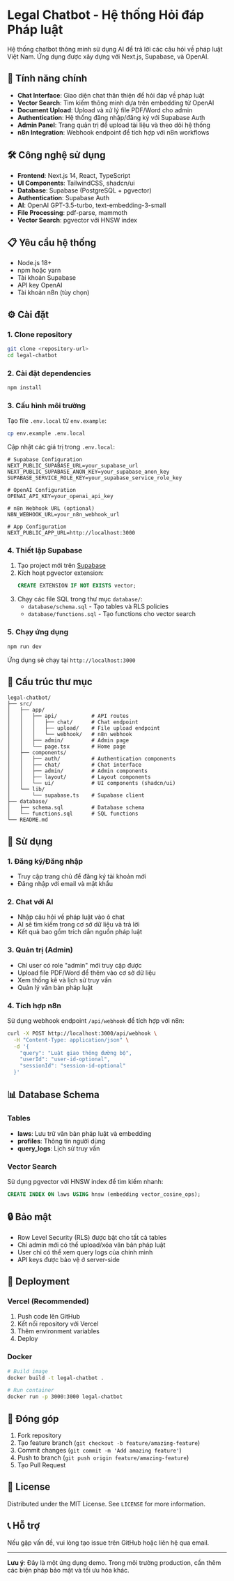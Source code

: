 # Legal Chatbot - Hệ thống Hỏi đáp Pháp luật

Hệ thống chatbot thông minh sử dụng AI để trả lời các câu hỏi về pháp luật Việt Nam. Ứng dụng được xây dựng với Next.js, Supabase, và OpenAI.

## 🚀 Tính năng chính

- **Chat Interface**: Giao diện chat thân thiện để hỏi đáp về pháp luật
- **Vector Search**: Tìm kiếm thông minh dựa trên embedding từ OpenAI
- **Document Upload**: Upload và xử lý file PDF/Word cho admin
- **Authentication**: Hệ thống đăng nhập/đăng ký với Supabase Auth
- **Admin Panel**: Trang quản trị để upload tài liệu và theo dõi hệ thống
- **n8n Integration**: Webhook endpoint để tích hợp với n8n workflows

## 🛠️ Công nghệ sử dụng

- **Frontend**: Next.js 14, React, TypeScript
- **UI Components**: TailwindCSS, shadcn/ui
- **Database**: Supabase (PostgreSQL + pgvector)
- **Authentication**: Supabase Auth
- **AI**: OpenAI GPT-3.5-turbo, text-embedding-3-small
- **File Processing**: pdf-parse, mammoth
- **Vector Search**: pgvector với HNSW index

## 📋 Yêu cầu hệ thống

- Node.js 18+
- npm hoặc yarn
- Tài khoản Supabase
- API key OpenAI
- Tài khoản n8n (tùy chọn)

## ⚙️ Cài đặt

### 1. Clone repository

```bash
git clone <repository-url>
cd legal-chatbot
```

### 2. Cài đặt dependencies

```bash
npm install
```

### 3. Cấu hình môi trường

Tạo file `.env.local` từ `env.example`:

```bash
cp env.example .env.local
```

Cập nhật các giá trị trong `.env.local`:

```env
# Supabase Configuration
NEXT_PUBLIC_SUPABASE_URL=your_supabase_url
NEXT_PUBLIC_SUPABASE_ANON_KEY=your_supabase_anon_key
SUPABASE_SERVICE_ROLE_KEY=your_supabase_service_role_key

# OpenAI Configuration
OPENAI_API_KEY=your_openai_api_key

# n8n Webhook URL (optional)
N8N_WEBHOOK_URL=your_n8n_webhook_url

# App Configuration
NEXT_PUBLIC_APP_URL=http://localhost:3000
```

### 4. Thiết lập Supabase

1. Tạo project mới trên [Supabase](https://supabase.com)
2. Kích hoạt pgvector extension:
   ```sql
   CREATE EXTENSION IF NOT EXISTS vector;
   ```
3. Chạy các file SQL trong thư mục `database/`:
   - `database/schema.sql` - Tạo tables và RLS policies
   - `database/functions.sql` - Tạo functions cho vector search

### 5. Chạy ứng dụng

```bash
npm run dev
```

Ứng dụng sẽ chạy tại `http://localhost:3000`

## 📁 Cấu trúc thư mục

```
legal-chatbot/
├── src/
│   ├── app/
│   │   ├── api/           # API routes
│   │   │   ├── chat/      # Chat endpoint
│   │   │   ├── upload/    # File upload endpoint
│   │   │   └── webhook/   # n8n webhook
│   │   ├── admin/         # Admin page
│   │   └── page.tsx       # Home page
│   ├── components/
│   │   ├── auth/          # Authentication components
│   │   ├── chat/          # Chat interface
│   │   ├── admin/         # Admin components
│   │   ├── layout/        # Layout components
│   │   └── ui/            # UI components (shadcn/ui)
│   └── lib/
│       └── supabase.ts    # Supabase client
├── database/
│   ├── schema.sql         # Database schema
│   └── functions.sql      # SQL functions
└── README.md
```

## 🔧 Sử dụng

### 1. Đăng ký/Đăng nhập

- Truy cập trang chủ để đăng ký tài khoản mới
- Đăng nhập với email và mật khẩu

### 2. Chat với AI

- Nhập câu hỏi về pháp luật vào ô chat
- AI sẽ tìm kiếm trong cơ sở dữ liệu và trả lời
- Kết quả bao gồm trích dẫn nguồn pháp luật

### 3. Quản trị (Admin)

- Chỉ user có role "admin" mới truy cập được
- Upload file PDF/Word để thêm vào cơ sở dữ liệu
- Xem thống kê và lịch sử truy vấn
- Quản lý văn bản pháp luật

### 4. Tích hợp n8n

Sử dụng webhook endpoint `/api/webhook` để tích hợp với n8n:

```bash
curl -X POST http://localhost:3000/api/webhook \
  -H "Content-Type: application/json" \
  -d '{
    "query": "Luật giao thông đường bộ",
    "userId": "user-id-optional",
    "sessionId": "session-id-optional"
  }'
```

## 📊 Database Schema

### Tables

- **laws**: Lưu trữ văn bản pháp luật và embedding
- **profiles**: Thông tin người dùng
- **query_logs**: Lịch sử truy vấn

### Vector Search

Sử dụng pgvector với HNSW index để tìm kiếm nhanh:

```sql
CREATE INDEX ON laws USING hnsw (embedding vector_cosine_ops);
```

## 🔒 Bảo mật

- Row Level Security (RLS) được bật cho tất cả tables
- Chỉ admin mới có thể upload/xóa văn bản pháp luật
- User chỉ có thể xem query logs của chính mình
- API keys được bảo vệ ở server-side

## 🚀 Deployment

### Vercel (Recommended)

1. Push code lên GitHub
2. Kết nối repository với Vercel
3. Thêm environment variables
4. Deploy

### Docker

```bash
# Build image
docker build -t legal-chatbot .

# Run container
docker run -p 3000:3000 legal-chatbot
```

## 🤝 Đóng góp

1. Fork repository
2. Tạo feature branch (`git checkout -b feature/amazing-feature`)
3. Commit changes (`git commit -m 'Add amazing feature'`)
4. Push to branch (`git push origin feature/amazing-feature`)
5. Tạo Pull Request

## 📝 License

Distributed under the MIT License. See `LICENSE` for more information.

## 📞 Hỗ trợ

Nếu gặp vấn đề, vui lòng tạo issue trên GitHub hoặc liên hệ qua email.

---

**Lưu ý**: Đây là một ứng dụng demo. Trong môi trường production, cần thêm các biện pháp bảo mật và tối ưu hóa khác.